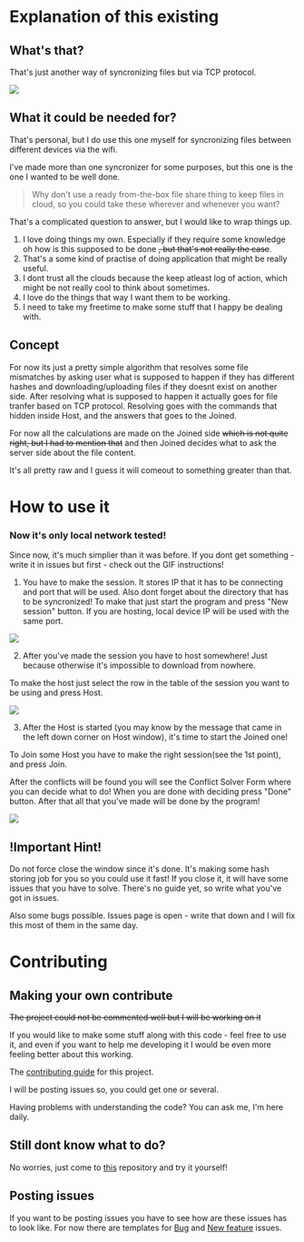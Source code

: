 Explanation of this existing
========================
What's that?
-----------------------
That's just another way of syncronizing files but via TCP protocol.

![](Downloading.gif)

What it could be needed for?
-----------------------
That's personal, but I do use this one myself for syncronizing files between different devices via the wifi.

I've made more than one syncronizer for some purposes, but this one is the one I wanted to be well done.

>Why don't use a ready from-the-box file share thing to keep files in cloud, so you could take these wherever and whenever you want?

That's a complicated question to answer, but I would like to wrap things up.
1. I love doing things my own. Especially if they require some knowledge oh how is this supposed to be done ~~, but that's not really the case~~.
1. That's a some kind of practise of doing application that might be really useful.
1. I dont trust all the clouds because the keep atleast log of action, which might be not really cool to think about sometimes.
1. I love do the things that way I want them to be working.
1. I need to take my freetime to make some stuff that I happy be dealing with.

Concept
----------------------
For now its just a pretty simple algorithm that resolves some file mismatches by asking user what is supposed to happen if they has different hashes and downloading/uploading files if they doesnt exist on another side. 
After resolving what is supposed to happen it actually goes for file tranfer based on TCP protocol.
Resolving goes with the commands that hidden inside Host, and the answers that goes to the Joined.

For now all the calculations are made on the Joined side ~~which is not quite right, but I had to mention that~~ and then Joined decides what to ask the server side about the file content.

It's all pretty raw and I guess it will comeout to something greater than that.

How to use it
========================

### Now it's only local network tested!

Since now, it's much simplier than it was before. If you dont get something - write it in issues but first - check out the GIF instructions!

1. You have to make the session. It stores IP that it has to be connecting and port that will be used. Also dont forget about the directory that has to be syncronized!
To make that just start the program and press "New session" button. If you are hosting, local device IP will be used with the same port.

![](SessionMaking.gif)

2. After you've made the session you have to host somewhere! Just because otherwise it's impossible to download from nowhere.

To make the host just select the row in the table of the session you want to be using and press Host.

![](host.gif)

3. After the Host is started (you may know by the message that came in the left down corner on Host window), it's time to start the Joined one!

To Join some Host you have to make the right session(see the 1st point), and press Join.

After the conflicts will be found you will see the Conflict Solver Form where you can decide what to do! When you are done with deciding press "Done" button.
After that all that you've made will be done by the program!

![](Downloading.gif)

## !Important Hint!

Do not force close the window since it's done. It's making some hash storing job for you so you could use it fast! If you close it, it will have some issues that you have to solve. There's no guide yet, so write what you've got in issues.

Also some bugs possible. Issues page is open - write that down and I will fix this most of them in the same day.

Contributing
========================
Making your own contribute
------------------------
~~The project could not be commented well but I will be working on it~~

If you would like to make some stuff along with this code - feel free to use it, and even if you want to help me developing it I would be even more feeling better about this working. 

The [contributing guide](https://github.com/Halozzee/TcpDirectorySyncronizer/blob/master/CONTRIBUTING.md) for this project.

I will be posting issues so, you could get one or several.

Having problems with understanding the code? You can ask me, I'm here daily.

Still dont know what to do?
-----------------------

No worries, just come to [this](https://github.com/firstcontributions/first-contributions) repository and try it yourself!

Posting issues
-----------------------
If you want to be posting issues you have to see how are these issues has to look like.
For now there are templates for [Bug](https://github.com/Halozzee/TcpDirectorySyncronizer/blob/master/.github/ISSUE_TEMPLATE/bug_report.md) and [New feature](https://github.com/Halozzee/TcpDirectorySyncronizer/blob/master/.github/ISSUE_TEMPLATE/feature_request.md) issues.
